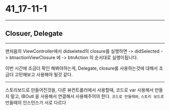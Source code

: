 # 41_17-11-1

---

## Closuer, Delegate 

---


맨처음의 ViewController에서 didseleted의 closure를 실행하면 -> didSelected -> btnactionViewClosure 에 -> btnAction 의 순서대로 실행이됩니다. 

이번 시간에 조금더 확인 해봐야하는게, Delegate, closure를 사용하는것에 대해서 조금더 고민해보고 사용해야 될것 같다.


---

스토리보드로 만들어진것을, 다른 뷰컨트롤러에서 사용할때, 코드로 var 사용해서 만들지 말고, IBOutl 을 사용해서 연결해서 사용해주어야 한다. `코드로 만들때와`, `스토리 보드로` 만들때의 인스턴스가 서로 다르다 